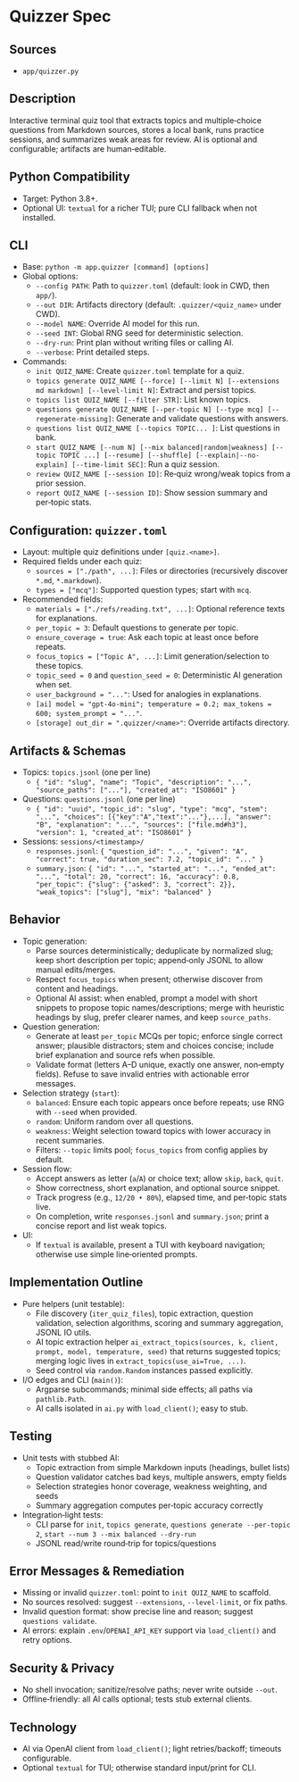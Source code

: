 Quizzer Spec
===

## **Sources**

- `app/quizzer.py`

## **Description**

Interactive terminal quiz tool that extracts topics and multiple‑choice questions from Markdown sources, stores a local bank, runs practice sessions, and summarizes weak areas for review. AI is optional and configurable; artifacts are human‑editable.

## **Python Compatibility**

- Target: Python 3.8+.
- Optional UI: `textual` for a richer TUI; pure CLI fallback when not installed.

## **CLI**

- Base: `python -m app.quizzer [command] [options]`
- Global options:
  - `--config PATH`: Path to `quizzer.toml` (default: look in CWD, then `app/`).
  - `--out DIR`: Artifacts directory (default: `.quizzer/<quiz_name>` under CWD).
  - `--model NAME`: Override AI model for this run.
  - `--seed INT`: Global RNG seed for deterministic selection.
  - `--dry-run`: Print plan without writing files or calling AI.
  - `--verbose`: Print detailed steps.
- Commands:
  - `init QUIZ_NAME`: Create `quizzer.toml` template for a quiz.
  - `topics generate QUIZ_NAME [--force] [--limit N] [--extensions md markdown] [--level-limit N]`: Extract and persist topics.
  - `topics list QUIZ_NAME [--filter STR]`: List known topics.
  - `questions generate QUIZ_NAME [--per-topic N] [--type mcq] [--regenerate-missing]`: Generate and validate questions with answers.
  - `questions list QUIZ_NAME [--topics TOPIC... ]`: List questions in bank.
  - `start QUIZ_NAME [--num N] [--mix balanced|random|weakness] [--topic TOPIC ...] [--resume] [--shuffle] [--explain|--no-explain] [--time-limit SEC]`: Run a quiz session.
  - `review QUIZ_NAME [--session ID]`: Re‑quiz wrong/weak topics from a prior session.
  - `report QUIZ_NAME [--session ID]`: Show session summary and per‑topic stats.

## **Configuration: `quizzer.toml`**

- Layout: multiple quiz definitions under `[quiz.<name>]`.
- Required fields under each quiz:
  - `sources = ["./path", ...]`: Files or directories (recursively discover `*.md`, `*.markdown`).
  - `types = ["mcq"]`: Supported question types; start with `mcq`.
- Recommended fields:
  - `materials = ["./refs/reading.txt", ...]`: Optional reference texts for explanations.
  - `per_topic = 3`: Default questions to generate per topic.
  - `ensure_coverage = true`: Ask each topic at least once before repeats.
  - `focus_topics = ["Topic A", ...]`: Limit generation/selection to these topics.
  - `topic_seed = 0` and `question_seed = 0`: Deterministic AI generation when set.
  - `user_background = "..."`: Used for analogies in explanations.
  - `[ai] model = "gpt-4o-mini"; temperature = 0.2; max_tokens = 600; system_prompt = "..."`.
  - `[storage] out_dir = ".quizzer/<name>"`: Override artifacts directory.

## **Artifacts & Schemas**

- Topics: `topics.jsonl` (one per line)
  - `{ "id": "slug", "name": "Topic", "description": "...", "source_paths": ["..."], "created_at": "ISO8601" }`
- Questions: `questions.jsonl` (one per line)
  - `{ "id": "uuid", "topic_id": "slug", "type": "mcq", "stem": "...", "choices": [{"key":"A","text":"..."},...], "answer": "B", "explanation": "...", "sources": ["file.md#h3"], "version": 1, "created_at": "ISO8601" }`
- Sessions: `sessions/<timestamp>/`
  - `responses.jsonl`: `{ "question_id": "...", "given": "A", "correct": true, "duration_sec": 7.2, "topic_id": "..." }`
  - `summary.json`: `{ "id": "...", "started_at": "...", "ended_at": "...", "total": 20, "correct": 16, "accuracy": 0.8, "per_topic": {"slug": {"asked": 3, "correct": 2}}, "weak_topics": ["slug"], "mix": "balanced" }`

## **Behavior**

- Topic generation:
  - Parse sources deterministically; deduplicate by normalized slug; keep short description per topic; append‑only JSONL to allow manual edits/merges.
  - Respect `focus_topics` when present; otherwise discover from content and headings.
  - Optional AI assist: when enabled, prompt a model with short snippets to propose topic names/descriptions; merge with heuristic headings by slug, prefer clearer names, and keep `source_paths`.
- Question generation:
  - Generate at least `per_topic` MCQs per topic; enforce single correct answer; plausible distractors; stem and choices concise; include brief explanation and source refs when possible.
  - Validate format (letters A–D unique, exactly one answer, non‑empty fields). Refuse to save invalid entries with actionable error messages.
- Selection strategy (`start`):
  - `balanced`: Ensure each topic appears once before repeats; use RNG with `--seed` when provided.
  - `random`: Uniform random over all questions.
  - `weakness`: Weight selection toward topics with lower accuracy in recent summaries.
  - Filters: `--topic` limits pool; `focus_topics` from config applies by default.
- Session flow:
  - Accept answers as letter (`a`/`A`) or choice text; allow `skip`, `back`, `quit`.
  - Show correctness, short explanation, and optional source snippet.
  - Track progress (e.g., `12/20 • 80%`), elapsed time, and per‑topic stats live.
  - On completion, write `responses.jsonl` and `summary.json`; print a concise report and list weak topics.
- UI:
  - If `textual` is available, present a TUI with keyboard navigation; otherwise use simple line‑oriented prompts.

## **Implementation Outline**

- Pure helpers (unit testable):
  - File discovery (`iter_quiz_files`), topic extraction, question validation, selection algorithms, scoring and summary aggregation, JSONL IO utils.
  - AI topic extraction helper `ai_extract_topics(sources, k, client, prompt, model, temperature, seed)` that returns suggested topics; merging logic lives in `extract_topics(use_ai=True, ...)`.
  - Seed control via `random.Random` instances passed explicitly.
- I/O edges and CLI (`main()`):
  - Argparse subcommands; minimal side effects; all paths via `pathlib.Path`.
  - AI calls isolated in `ai.py` with `load_client()`; easy to stub.

## **Testing**

- Unit tests with stubbed AI:
  - Topic extraction from simple Markdown inputs (headings, bullet lists)
  - Question validator catches bad keys, multiple answers, empty fields
  - Selection strategies honor coverage, weakness weighting, and seeds
  - Summary aggregation computes per‑topic accuracy correctly
- Integration‑light tests:
  - CLI parse for `init`, `topics generate`, `questions generate --per-topic 2`, `start --num 3 --mix balanced --dry-run`
  - JSONL read/write round‑trip for topics/questions

## **Error Messages & Remediation**

- Missing or invalid `quizzer.toml`: point to `init QUIZ_NAME` to scaffold.
- No sources resolved: suggest `--extensions`, `--level-limit`, or fix paths.
- Invalid question format: show precise line and reason; suggest `questions validate`.
- AI errors: explain `.env`/`OPENAI_API_KEY` support via `load_client()` and retry options.

## **Security & Privacy**

- No shell invocation; sanitize/resolve paths; never write outside `--out`.
- Offline‑friendly: all AI calls optional; tests stub external clients.

## **Technology**

- AI via OpenAI client from `load_client()`; light retries/backoff; timeouts configurable.
- Optional `textual` for TUI; otherwise standard input/print for CLI.

